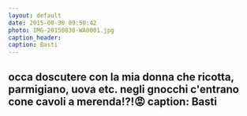 ```yaml
---
layout: default
date: 2015-08-30 09:50:42
photo: IMG-20150830-WA0001.jpg
caption_header:  
caption: Basti
---
```

occa doscutere con la mia donna che ricotta, parmigiano, uova etc. negli gnocchi c'entrano cone cavoli a merenda!?!😡
caption: Basti
---
